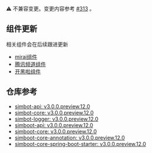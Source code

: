 ⚠️ 不兼容变更。变更内容参考 [#313](https://github.com/ForteScarlet/simpler-robot/pull/313) 。

## 组件更新
相关组件会在后续跟进更新
- [mirai组件](https://github.com/simple-robot/simbot-component-mirai/releases)
- [腾讯频道组件](https://github.com/simple-robot/simbot-component-tencent-guild/releases)
- [开黑啦组件](https://github.com/simple-robot/simbot-component-kaiheila/releases)

## 仓库参考

- [simbot-api: v3.0.0.preview.12.0](https://repo1.maven.org/maven2/love/forte/simbot/simbot-api/3.0.0.preview.12.0)
- [simbot-core: v3.0.0.preview.12.0](https://repo1.maven.org/maven2/love/forte/simbot/simbot-core/3.0.0.preview.12.0)
- [simbot-logger: v3.0.0.preview.12.0](https://repo1.maven.org/maven2/love/forte/simbot/simbot-logger/3.0.0.preview.12.0)
- [simboot-api: v3.0.0.preview.12.0](https://repo1.maven.org/maven2/love/forte/simbot/boot/simboot-api/3.0.0.preview.12.0)
- [simboot-core: v3.0.0.preview.12.0](https://repo1.maven.org/maven2/love/forte/simbot/boot/simboot-core/3.0.0.preview.12.0)
- [simboot-core-annotation: v3.0.0.preview.12.0](https://repo1.maven.org/maven2/love/forte/simbot/boot/simboot-core-annotation/3.0.0.preview.12.0)
- [simboot-core-spring-boot-starter: v3.0.0.preview.12.0](https://repo1.maven.org/maven2/love/forte/simbot/boot/simboot-core-spring-boot-starter/3.0.0.preview.12.0)

